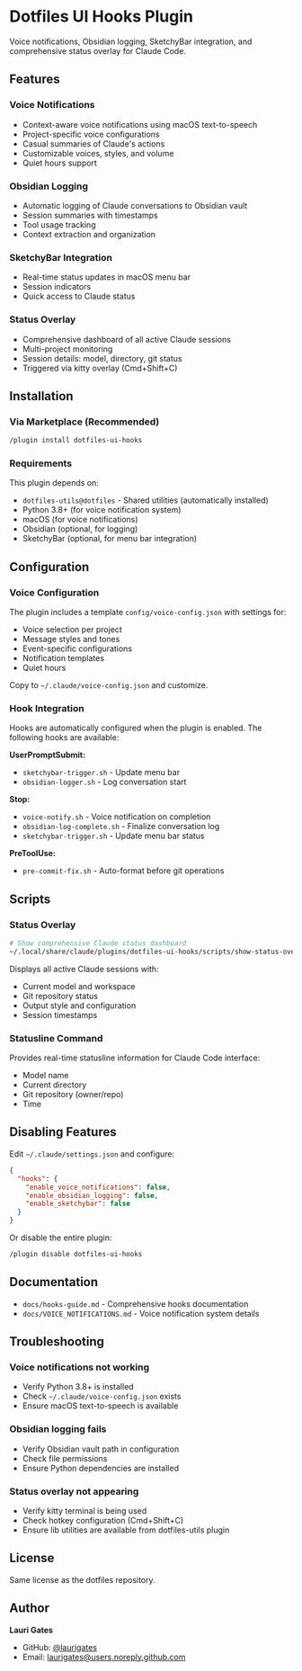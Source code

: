 # Dotfiles UI Hooks Plugin

Voice notifications, Obsidian logging, SketchyBar integration, and comprehensive status overlay for Claude Code.

## Features

### Voice Notifications
- Context-aware voice notifications using macOS text-to-speech
- Project-specific voice configurations
- Casual summaries of Claude's actions
- Customizable voices, styles, and volume
- Quiet hours support

### Obsidian Logging
- Automatic logging of Claude conversations to Obsidian vault
- Session summaries with timestamps
- Tool usage tracking
- Context extraction and organization

### SketchyBar Integration
- Real-time status updates in macOS menu bar
- Session indicators
- Quick access to Claude status

### Status Overlay
- Comprehensive dashboard of all active Claude sessions
- Multi-project monitoring
- Session details: model, directory, git status
- Triggered via kitty overlay (Cmd+Shift+C)

## Installation

### Via Marketplace (Recommended)

```bash
/plugin install dotfiles-ui-hooks
```

### Requirements

This plugin depends on:
- `dotfiles-utils@dotfiles` - Shared utilities (automatically installed)
- Python 3.8+ (for voice notification system)
- macOS (for voice notifications)
- Obsidian (optional, for logging)
- SketchyBar (optional, for menu bar integration)

## Configuration

### Voice Configuration

The plugin includes a template `config/voice-config.json` with settings for:
- Voice selection per project
- Message styles and tones
- Event-specific configurations
- Notification templates
- Quiet hours

Copy to `~/.claude/voice-config.json` and customize.

### Hook Integration

Hooks are automatically configured when the plugin is enabled. The following hooks are available:

**UserPromptSubmit:**
- `sketchybar-trigger.sh` - Update menu bar
- `obsidian-logger.sh` - Log conversation start

**Stop:**
- `voice-notify.sh` - Voice notification on completion
- `obsidian-log-complete.sh` - Finalize conversation log
- `sketchybar-trigger.sh` - Update menu bar status

**PreToolUse:**
- `pre-commit-fix.sh` - Auto-format before git operations

## Scripts

### Status Overlay

```bash
# Show comprehensive Claude status dashboard
~/.local/share/claude/plugins/dotfiles-ui-hooks/scripts/show-status-overlay.sh
```

Displays all active Claude sessions with:
- Current model and workspace
- Git repository status
- Output style and configuration
- Session timestamps

### Statusline Command

Provides real-time statusline information for Claude Code interface:
- Model name
- Current directory
- Git repository (owner/repo)
- Time

## Disabling Features

Edit `~/.claude/settings.json` and configure:

```json
{
  "hooks": {
    "enable_voice_notifications": false,
    "enable_obsidian_logging": false,
    "enable_sketchybar": false
  }
}
```

Or disable the entire plugin:

```bash
/plugin disable dotfiles-ui-hooks
```

## Documentation

- `docs/hooks-guide.md` - Comprehensive hooks documentation
- `docs/VOICE_NOTIFICATIONS.md` - Voice notification system details

## Troubleshooting

### Voice notifications not working
- Verify Python 3.8+ is installed
- Check `~/.claude/voice-config.json` exists
- Ensure macOS text-to-speech is available

### Obsidian logging fails
- Verify Obsidian vault path in configuration
- Check file permissions
- Ensure Python dependencies are installed

### Status overlay not appearing
- Verify kitty terminal is being used
- Check hotkey configuration (Cmd+Shift+C)
- Ensure lib utilities are available from dotfiles-utils plugin

## License

Same license as the dotfiles repository.

## Author

**Lauri Gates**
- GitHub: [@laurigates](https://github.com/laurigates)
- Email: laurigates@users.noreply.github.com

